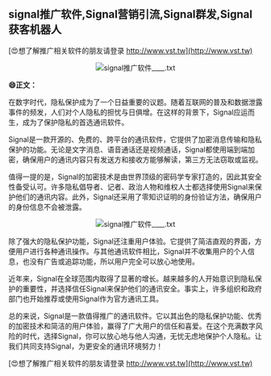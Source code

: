## **signal推广软件,Signal营销引流,Signal群发,Signal获客机器人**

[😍想了解推广相关软件的朋友请登录 http://www.vst.tw](http://www.vst.tw)

 <center><img src="https://vst.tw/MP4/tuiguang/png/5.png" alt="signal推广软件____.txt"></center>

**😄正文：**

在数字时代，隐私保护成为了一个日益重要的议题。随着互联网的普及和数据泄露事件的频发，人们对个人隐私的担忧与日俱增。在这样的背景下，Signal应运而生，成为了保护隐私的首选通讯软件。

Signal是一款开源的、免费的、跨平台的通讯软件，它提供了加密消息传输和隐私保护的功能。无论是文字消息、语音通话还是视频通话，Signal都使用端到端加密，确保用户的通讯内容只有发送方和接收方能够解读，第三方无法窃取或监视。

值得一提的是，Signal的加密技术是由世界顶级的密码学专家打造的，因此其安全性备受认可。许多隐私倡导者、记者、政治人物和维权人士都选择使用Signal来保护他们的通讯内容。此外，Signal还采用了零知识证明的身份验证方法，确保用户的身份信息不会被泄露。

 <center><img src="https://vst.tw/MP4/tuiguang/png/3.png" alt="signal推广软件____.txt"></center>

除了强大的隐私保护功能，Signal还注重用户体验。它提供了简洁直观的界面，方便用户进行各种通讯操作。与其他通讯软件相比，Signal并不收集用户的个人信息，也没有广告或追踪功能，所以用户完全可以放心地使用。

近年来，Signal在全球范围内取得了显著的增长。越来越多的人开始意识到隐私保护的重要性，并选择信任Signal来保护他们的通讯安全。事实上，许多组织和政府部门也开始推荐或使用Signal作为官方通讯工具。

总的来说，Signal是一款值得推广的通讯软件。它以其出色的隐私保护功能、优秀的加密技术和简洁的用户体验，赢得了广大用户的信任和喜爱。在这个充满数字风险的时代，选择Signal，你可以放心地与他人沟通，无忧无虑地保护个人隐私。让我们共同支持Signal，为更安全的通讯环境努力！

[😍想了解推广相关软件的朋友请登录 http://www.vst.tw](http://www.vst.tw)




